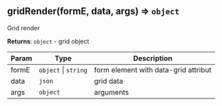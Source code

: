 <a name="gridRender"></a>

## gridRender(formE, data, args) ⇒ <code>object</code>
Grid render

**Returns**: <code>object</code> - grid object  

| Param | Type | Description |
| --- | --- | --- |
| formE | <code>object</code> \| <code>string</code> | form element with data-grid attribut |
| data | <code>json</code> | grid data |
| args | <code>object</code> | arguments |

